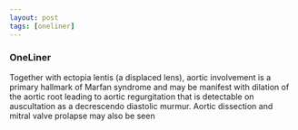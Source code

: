 ```yaml
---
layout: post
tags: [oneliner]
---
```



### OneLiner

Together with ectopia lentis (a displaced lens), aortic involvement is a primary hallmark of Marfan syndrome and may be manifest with dilation of the aortic root leading to aortic regurgitation that is detectable on auscultation as a decrescendo diastolic murmur. Aortic dissection and mitral valve prolapse may also be seen

